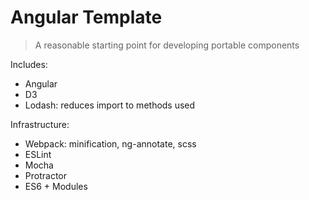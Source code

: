 # Angular Template
> A reasonable starting point for developing portable components

Includes:
- Angular 
- D3 
- Lodash: reduces import to methods used

Infrastructure:
- Webpack: minification, ng-annotate, scss
- ESLint
- Mocha 
- Protractor 
- ES6 + Modules
